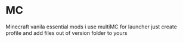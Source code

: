 # MC
Minecraft vanila essential mods
i use multiMC for launcher just create profile and add files out of version folder to yours
